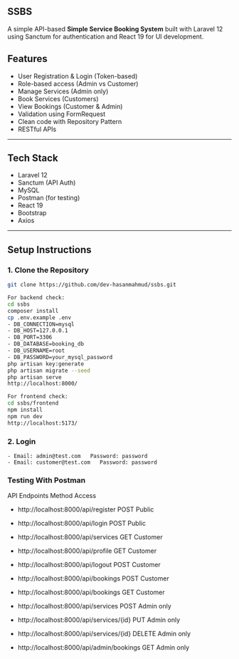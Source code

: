 ## SSBS

A simple API-based **Simple Service Booking System** built with Laravel 12 using Sanctum for authentication and React 19 for UI development.

## Features

- User Registration & Login (Token-based)
- Role-based access (Admin vs Customer)
- Manage Services (Admin only)
- Book Services (Customers)
- View Bookings (Customer & Admin)
- Validation using FormRequest
- Clean code with Repository Pattern
- RESTful APIs

---

## Tech Stack

- Laravel 12
- Sanctum (API Auth)
- MySQL
- Postman (for testing)
- React 19
- Bootstrap
- Axios

---

## Setup Instructions

### 1. Clone the Repository

```bash
git clone https://github.com/dev-hasanmahmud/ssbs.git

For backend check:
cd ssbs
composer install
cp .env.example .env
- DB_CONNECTION=mysql
- DB_HOST=127.0.0.1
- DB_PORT=3306
- DB_DATABASE=booking_db
- DB_USERNAME=root
- DB_PASSWORD=your_mysql_password
php artisan key:generate
php artisan migrate --seed
php artisan serve
http://localhost:8000/

For frontend check:
cd ssbs/frontend
npm install
npm run dev
http://localhost:5173/
```
### 2. Login
	- Email: admin@test.com   Password: password
	- Email: customer@test.com   Password: password


### Testing With Postman
API Endpoints	                   					   Method	Access
- http://localhost:8000/api/register					POST	Public
- http://localhost:8000/api/login						POST	Public
- http://localhost:8000/api/services					GET		Customer

- http://localhost:8000/api/profile						GET		Customer
- http://localhost:8000/api/logout						POST	Customer
- http://localhost:8000/api/bookings					POST	Customer
- http://localhost:8000/api/bookings					GET		Customer

- http://localhost:8000/api/services					POST	Admin only
- http://localhost:8000/api/services/{id}				PUT		Admin only
- http://localhost:8000/api/services/{id}				DELETE	Admin only
- http://localhost:8000/api/admin/bookings				GET		Admin only
